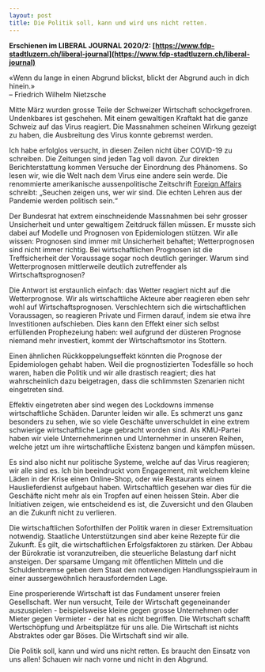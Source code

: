 ```yaml
---
layout: post
title: Die Politik soll, kann und wird uns nicht retten.
---
```


**Erschienen im LIBERAL JOURNAL 2020/2: [https://www.fdp-stadtluzern.ch/liberal-journal](https://www.fdp-stadtluzern.ch/liberal-journal)**

«Wenn du lange in einen Abgrund blickst, blickt der Abgrund auch in dich hinein.»\
– Friedrich Wilhelm Nietzsche

Mitte März wurden grosse Teile der Schweizer Wirtschaft schockgefroren. Undenkbares ist geschehen. Mit einem gewaltigen Kraftakt hat die ganze Schweiz auf das Virus reagiert. Die Massnahmen scheinen Wirkung gezeigt zu haben, die Ausbreitung des Virus konnte gebremst werden.

Ich habe erfolglos versucht, in diesen Zeilen nicht über COVID-19 zu schreiben. Die Zeitungen sind jeden Tag voll davon. Zur direkten Berichterstattung kommen Versuche der Einordnung des Phänomens. So lesen wir, wie die Welt nach dem Virus eine andere sein werde. Die renommierte amerikanische aussenpolitische Zeitschrift [Foreign Affairs](https://www.foreignaffairs.com/articles/2020-03-28/plagues-tell-us-who-we-are) schreibt: „Seuchen zeigen uns, wer wir sind. Die echten Lehren aus der Pandemie werden politisch sein.“

Der Bundesrat hat extrem einschneidende Massnahmen bei sehr grosser Unsicherheit und unter gewaltigem Zeitdruck fällen müssen. Er musste sich dabei auf Modelle und Prognosen von Epidemiologen stützen. Wir alle wissen: Prognosen sind immer mit Unsicherheit behaftet; Wetterprognosen sind nicht immer richtig. Bei wirtschaftlichen Prognosen ist die Treffsicherheit der Voraussage sogar noch deutlich geringer. Warum sind Wetterprognosen mittlerweile deutlich zutreffender als Wirtschaftsprognosen?

Die Antwort ist erstaunlich einfach: das Wetter reagiert nicht auf die Wetterprognose. Wir als wirtschaftliche Akteure aber reagieren eben sehr wohl auf Wirtschaftsprognosen. Verschlechtern sich die wirtschaftlichen Voraussagen, so reagieren Private und Firmen darauf, indem sie etwa ihre Investitionen aufschieben. Dies kann den Effekt einer sich selbst erfüllenden Prophezeiung haben: weil aufgrund der düsteren Prognose niemand mehr investiert, kommt der Wirtschaftsmotor ins Stottern.

Einen ähnlichen Rückkoppelungseffekt könnten die Prognose der Epidemiologen gehabt haben. Weil die prognostizierten Todesfälle so hoch waren, haben die Politik und wir alle drastisch reagiert; dies hat wahrscheinlich dazu beigetragen, dass die schlimmsten Szenarien nicht eingetreten sind.

Effektiv eingetreten aber sind wegen des Lockdowns immense wirtschaftliche Schäden. Darunter leiden wir alle. Es schmerzt uns ganz besonders zu sehen, wie so viele Geschäfte unverschuldet in eine extrem schwierige wirtschaftliche Lage gebracht worden sind. Als KMU-Partei haben wir viele Unternehmerinnen und Unternehmer in unseren Reihen, welche jetzt um ihre wirtschaftliche Existenz bangen und kämpfen müssen.

Es sind also nicht nur politische Systeme, welche auf das Virus reagieren; wir alle sind es. Ich bin beeindruckt vom Engagement, mit welchem kleine Läden in der Krise einen Online-Shop, oder wie Restaurants einen Hauslieferdienst aufgebaut haben. Wirtschaftlich gesehen war dies für die Geschäfte nicht mehr als ein Tropfen auf einen heissen Stein. Aber die Initiativen zeigen, wie entscheidend es ist, die Zuversicht und den Glauben an die Zukunft nicht zu verlieren.

Die wirtschaftlichen Soforthilfen der Politik waren in dieser Extremsituation notwendig. Staatliche Unterstützungen sind aber keine Rezepte für die Zukunft. Es gilt, die wirtschaftlichen Erfolgsfaktoren zu stärken. Der Abbau der Bürokratie ist voranzutreiben, die steuerliche Belastung darf nicht ansteigen. Der sparsame Umgang mit öffentlichen Mitteln und die Schuldenbremse geben dem Staat den notwendigen Handlungsspielraum in einer aussergewöhnlich herausfordernden Lage.

Eine prosperierende Wirtschaft ist das Fundament unserer freien Gesellschaft. Wer nun versucht, Teile der Wirtschaft gegeneinander auszuspielen - beispielsweise kleine gegen grosse Unternehmen oder Mieter gegen Vermieter - der hat es nicht begriffen. Die Wirtschaft schafft Wertschöpfung und Arbeitsplätze für uns alle.  Die Wirtschaft ist nichts Abstraktes oder gar Böses. Die Wirtschaft sind wir alle.

Die Politik soll, kann und wird uns nicht retten. Es braucht den Einsatz von uns allen! Schauen wir nach vorne und nicht in den Abgrund.
